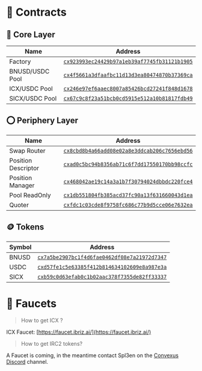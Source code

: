 # 📝 Contracts

## 🔴 Core Layer

| Name | Address |
|------------------------|----------------------------------------------|
| Factory                | [`cx923993ec24429b97a1eb39af7745fb31121b1905`](https://tracker.berlin.icon.community/contract/cx923993ec24429b97a1eb39af7745fb31121b1905) |
| BNUSD/USDC Pool        | [`cx4f5661a3dfaafbc11d13d3ea80474870b37369ca`](https://tracker.berlin.icon.community/contract/cx4f5661a3dfaafbc11d13d3ea80474870b37369ca) |
| ICX/USDC Pool          | [`cx246e97ef6aaec8007a85426bcd27241f848d1678`](https://tracker.berlin.icon.community/contract/cx246e97ef6aaec8007a85426bcd27241f848d1678) |
| SICX/USDC Pool         | [`cx67c9c8f23a51bcb0cd5915e512a10b81817fdb49`](https://tracker.berlin.icon.community/contract/cx67c9c8f23a51bcb0cd5915e512a10b81817fdb49) |


## ⭕ Periphery Layer

| Name | Address |
|------------------------|----------------------------------------------|
| Swap Router            | [`cx8cbd8b4a66add08e02a8e3ddcab206c7656ebd56`](https://tracker.berlin.icon.community/contract/cx8cbd8b4a66add08e02a8e3ddcab206c7656ebd56) |
| Position Descriptor    | [`cxad0c5bc94b8356ab71c6f7dd17550170bb98ccfc`](https://tracker.berlin.icon.community/contract/cxad0c5bc94b8356ab71c6f7dd17550170bb98ccfc) |
| Position Manager       | [`cx468042ae19c14a3a1b7f30794024dbbdc220fce4`](https://tracker.berlin.icon.community/contract/cx468042ae19c14a3a1b7f30794024dbbdc220fce4) |
| Pool ReadOnly          | [`cx1db551804fb385acd37fc90a13f631660043d1ea`](https://tracker.berlin.icon.community/contract/cx1db551804fb385acd37fc90a13f631660043d1ea) |
| Quoter                 | [`cxfdc1c03cde8f9758fc686c77b9d5cce06e7632ea`](https://tracker.berlin.icon.community/contract/cxfdc1c03cde8f9758fc686c77b9d5cce06e7632ea) |


## 🪙 Tokens

| Symbol | Address |
|--------|----------------------------------------------|
| BNUSD  | [`cx7a5be2907bc1f4d6fae0462df08e7a21972d7347`](https://tracker.berlin.icon.community/contract/cx7a5be2907bc1f4d6fae0462df08e7a21972d7347) |
| USDC   | [`cxd57fe1c5e63385f412b814634102609e8a987e3a`](https://tracker.berlin.icon.community/contract/cxd57fe1c5e63385f412b814634102609e8a987e3a) |
| SICX   | [`cxb59c0d63efab0c1b02aac378f7355de82ff33337`](https://tracker.berlin.icon.community/contract/cxb59c0d63efab0c1b02aac378f7355de82ff33337) |


# 🚰 Faucets

> How to get ICX ?

ICX Faucet: [https://faucet.ibriz.ai/](https://faucet.ibriz.ai/)

> How to get IRC2 tokens? 

A Faucet is coming, in the meantime contact Spl3en on the [Convexus Discord](https://discord.convexus.net/) channel.